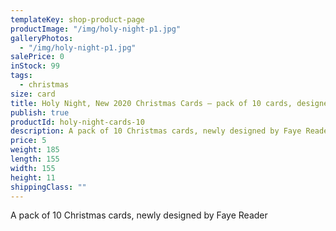 ```yaml
---
templateKey: shop-product-page
productImage: "/img/holy-night-p1.jpg"
galleryPhotos:
  - "/img/holy-night-p1.jpg"
salePrice: 0
inStock: 99
tags:
  - christmas
size: card
title: Holy Night, New 2020 Christmas Cards – pack of 10 cards, designed by Faye Reader
publish: true
productId: holy-night-cards-10
description: A pack of 10 Christmas cards, newly designed by Faye Reader
price: 5
weight: 185
length: 155
width: 155
height: 11
shippingClass: ""
---
```


A pack of 10 Christmas cards, newly designed by Faye Reader
